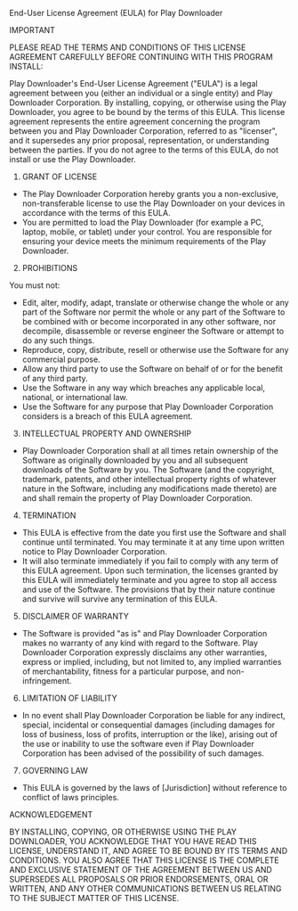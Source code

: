 End-User License Agreement (EULA) for Play Downloader

IMPORTANT

PLEASE READ THE TERMS AND CONDITIONS OF THIS LICENSE AGREEMENT CAREFULLY BEFORE CONTINUING WITH THIS PROGRAM INSTALL:

Play Downloader's End-User License Agreement ("EULA") is a legal agreement between you (either an individual or a single entity) and Play Downloader Corporation. By installing, copying, or otherwise using the Play Downloader, you agree to be bound by the terms of this EULA. This license agreement represents the entire agreement concerning the program between you and Play Downloader Corporation, referred to as "licenser", and it supersedes any prior proposal, representation, or understanding between the parties. If you do not agree to the terms of this EULA, do not install or use the Play Downloader.

1. GRANT OF LICENSE

- The Play Downloader Corporation hereby grants you a non-exclusive, non-transferable license to use the Play Downloader on your devices in accordance with the terms of this EULA.
- You are permitted to load the Play Downloader (for example a PC, laptop, mobile, or tablet) under your control. You are responsible for ensuring your device meets the minimum requirements of the Play Downloader.

2. PROHIBITIONS

You must not:
- Edit, alter, modify, adapt, translate or otherwise change the whole or any part of the Software nor permit the whole or any part of the Software to be combined with or become incorporated in any other software, nor decompile, disassemble or reverse engineer the Software or attempt to do any such things.
- Reproduce, copy, distribute, resell or otherwise use the Software for any commercial purpose.
- Allow any third party to use the Software on behalf of or for the benefit of any third party.
- Use the Software in any way which breaches any applicable local, national, or international law.
- Use the Software for any purpose that Play Downloader Corporation considers is a breach of this EULA agreement.

3. INTELLECTUAL PROPERTY AND OWNERSHIP

- Play Downloader Corporation shall at all times retain ownership of the Software as originally downloaded by you and all subsequent downloads of the Software by you. The Software (and the copyright, trademark, patents, and other intellectual property rights of whatever nature in the Software, including any modifications made thereto) are and shall remain the property of Play Downloader Corporation.

4. TERMINATION

- This EULA is effective from the date you first use the Software and shall continue until terminated. You may terminate it at any time upon written notice to Play Downloader Corporation.
- It will also terminate immediately if you fail to comply with any term of this EULA agreement. Upon such termination, the licenses granted by this EULA will immediately terminate and you agree to stop all access and use of the Software. The provisions that by their nature continue and survive will survive any termination of this EULA.

5. DISCLAIMER OF WARRANTY

- The Software is provided "as is" and Play Downloader Corporation makes no warranty of any kind with regard to the Software. Play Downloader Corporation expressly disclaims any other warranties, express or implied, including, but not limited to, any implied warranties of merchantability, fitness for a particular purpose, and non-infringement.

6. LIMITATION OF LIABILITY

- In no event shall Play Downloader Corporation be liable for any indirect, special, incidental or consequential damages (including damages for loss of business, loss of profits, interruption or the like), arising out of the use or inability to use the software even if Play Downloader Corporation has been advised of the possibility of such damages.

7. GOVERNING LAW

- This EULA is governed by the laws of [Jurisdiction] without reference to conflict of laws principles.

ACKNOWLEDGEMENT

BY INSTALLING, COPYING, OR OTHERWISE USING THE PLAY DOWNLOADER, YOU ACKNOWLEDGE THAT YOU HAVE READ THIS LICENSE, UNDERSTAND IT, AND AGREE TO BE BOUND BY ITS TERMS AND CONDITIONS. YOU ALSO AGREE THAT THIS LICENSE IS THE COMPLETE AND EXCLUSIVE STATEMENT OF THE AGREEMENT BETWEEN US AND SUPERSEDES ALL PROPOSALS OR PRIOR ENDORSEMENTS, ORAL OR WRITTEN, AND ANY OTHER COMMUNICATIONS BETWEEN US RELATING TO THE SUBJECT MATTER OF THIS LICENSE.
